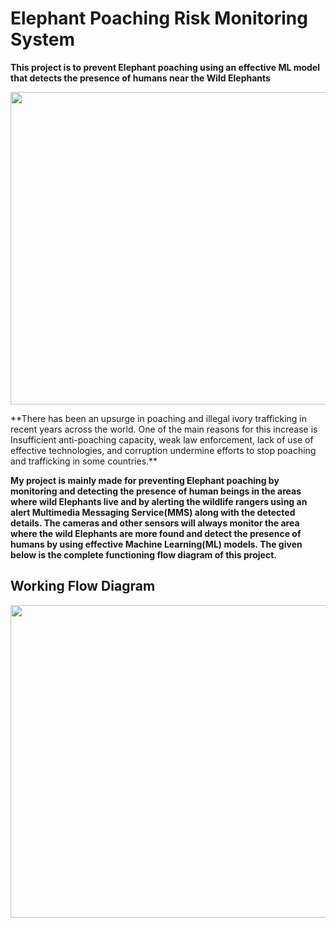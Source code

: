 # Elephant Poaching Risk Monitoring System

**This project is to prevent Elephant poaching using an effective ML model that detects the presence of humans near the Wild Elephants**
<p align="center">
  <kbd><img src=https://github.com/akhilaku/Elephant-Poaching-Risk-Monitoring-System/blob/master/Images/Title-Image.jpg width = 750, height = 500></kbd></p>
**There has been an upsurge in poaching and illegal ivory trafficking in recent years across the world. One of the main reasons for this increase is Insufficient anti-poaching      capacity, weak law enforcement, lack of use of effective technologies, and corruption undermine efforts to stop poaching and trafficking in some countries.**

**My project is mainly made for preventing Elephant poaching by monitoring and detecting the presence of human beings in the areas where wild Elephants live and by alerting the wildlife rangers using an alert Multimedia Messaging Service(MMS) along with the detected details. The cameras and other sensors will always monitor the area where the wild Elephants are more found and detect the presence of humans by using effective Machine Learning(ML) models. The given below is the complete functioning flow diagram of this project.**

## Working Flow Diagram
<p align="center">
  <kbd><img src=https://github.com/akhilaku/Elephant-Poaching-Risk-Monitoring-System/blob/master/Images/Working-Circle.jpg width = 750, height = 500></kbd></p>

